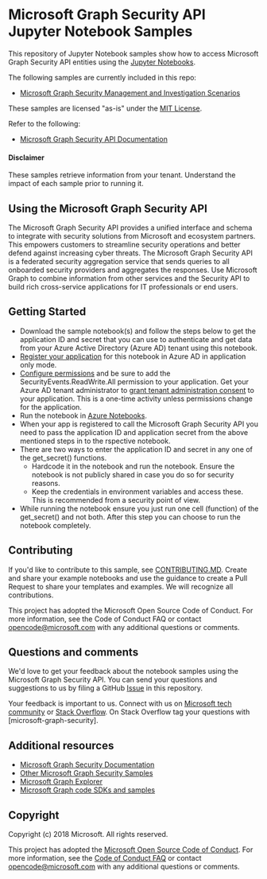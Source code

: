 # Microsoft Graph Security API Jupyter Notebook Samples

This repository of Jupyter Notebook samples show how to access Microsoft Graph Security API entities using the [Jupyter Notebooks](https://jupyter.org/). 

The following samples are currently included in this repo:
* [Microsoft Graph Security Management and Investigation Scenarios](https://github.com/microsoftgraph/security-api-solutions/blob/master/Notebooks/Microsoft%20Graph%20Security%20Management%20and%20Investigation%20Sample.ipynb)


These samples are licensed "as-is" under the [MIT License](../../LICENSE).

Refer to the following:
* [Microsoft Graph Security API Documentation](https://aka.ms/securitygraphdocs)

#### Disclaimer
These samples retrieve information from your tenant. Understand the impact of each sample prior to running it.

## Using the Microsoft Graph Security API

The Microsoft Graph Security API provides a unified interface and schema to integrate with security solutions from Microsoft and ecosystem partners. This empowers customers to streamline security operations and better defend against increasing cyber threats. The Microsoft Graph Security API is a federated security aggregation service that sends queries to all onboarded security providers and aggregates the responses. Use Microsoft Graph to combine information from other services and the Security API to build rich cross-service applications for IT professionals or end users.     

## Getting Started
* Download the sample notebook(s) and follow the steps below to get the application ID and secret that you can use to authenticate and get data from your Azure Active Directory (Azure AD) tenant using this notebook. 
* [Register your application](https://docs.microsoft.com/en-us/graph/auth-v2-service#1-register-your-app) for this notebook in Azure AD in application only mode. 
* [Configure permissions](https://docs.microsoft.com/en-us/graph/auth-v2-service#2-configure-permissions-for-microsoft-graph) and be sure to add the SecurityEvents.ReadWrite.All permission to your application.
Get your Azure AD tenant administrator to [grant tenant administration consent](https://docs.microsoft.com/en-us/graph/auth-v2-service#3-get-administrator-consent) to your application. This is a one-time activity unless permissions change for the application. 
* Run the notebook in [Azure Notebooks](https://notebooks.azure.com/). 
* When your app is registered to call the Microsoft Graph Security API you need to pass the application ID and application secret from the above mentioned steps in to the rspective notebook. 
* There are two ways to enter the application ID and secret in any one of the get_secret() functions. 
    * Hardcode it in the notebook and run the notebook. Ensure the notebook is not publicly shared in case you do so for security reasons.
    * Keep the credentials in environment variables and access these. This is recommended from a security point of view.
* While running the notebook ensure you just run one cell (function) of the get_secret() and not both. After this step you can choose to run the notebook completely. 


## Contributing

If you'd like to contribute to this sample, see [CONTRIBUTING.MD](../CONTRIBUTING.md). Create and share your example notebooks and use the guidance to create a Pull Request to share your templates and examples. We will recognize all contributions. 

This project has adopted the Microsoft Open Source Code of Conduct. For more information, see the Code of Conduct FAQ or contact opencode@microsoft.com with any additional questions or comments.

## Questions and comments

We'd love to get your feedback about the notebook samples using the Microsoft Graph Security API. You can send your questions and suggestions to us by filing a GitHub [Issue](https://github.com/microsoftgraph/security-api-solutions/issues/new) in this repository.

Your feedback is important to us. Connect with us on [Microsoft tech community](https://techcommunity.microsoft.com/t5/Using-Microsoft-Graph-Security/bd-p/SecurityGraphAPI) or [Stack Overflow](https://stackoverflow.com/questions/tagged/microsoft-graph-security). On Stack Overflow tag your questions with [microsoft-graph-security].


## Additional resources
* [Microsoft Graph Security Documentation](https://developer.microsoft.com/en-us/graph/docs/concepts/security-concept-overview)
* [Other Microsoft Graph Security Samples](https://github.com/microsoftgraph/security-api-solutions/blob/master/sample-repos.md)
* [Microsoft Graph Explorer](https://developer.microsoft.com/en-us/graph/graph-explorer)
* [Microsoft Graph code SDKs and samples](https://developer.microsoft.com/en-us/graph/code-samples-and-sdks)


## Copyright
Copyright (c) 2018 Microsoft. All rights reserved.

This project has adopted the [Microsoft Open Source Code of Conduct](https://opensource.microsoft.com/codeofconduct/). For more information, see the [Code of Conduct FAQ](https://opensource.microsoft.com/codeofconduct/faq/) or contact [opencode@microsoft.com](mailto:opencode@microsoft.com) with any additional questions or comments.
